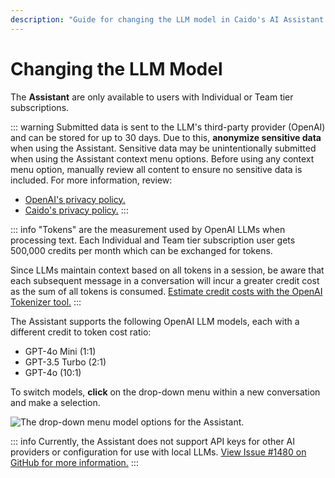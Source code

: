 ```yaml
---
description: "Guide for changing the LLM model in Caido's AI Assistant including available models, token costs, and credit usage."
---
```


# Changing the LLM Model

<ProContainer>
The <b>Assistant</b> are only available to users with Individual or Team tier subscriptions.
</ProContainer>

::: warning
Submitted data is sent to the LLM's third-party provider (OpenAI) and can be stored for up to 30 days. Due to this, **anonymize sensitive data** when using the Assistant. Sensitive data may be unintentionally submitted when using the Assistant context menu options. Before using any context menu option, manually review all content to ensure no sensitive data is included. For more information, review:

- [OpenAI's privacy policy.](https://openai.com/policies/privacy-policy)
- [Caido's privacy policy.](https://caido.io/privacy)
:::

::: info
"Tokens" are the measurement used by OpenAI LLMs when processing text. Each Individual and Team tier subscription user gets 500,000 credits per month which can be exchanged for tokens.

Since LLMs maintain context based on all tokens in a session, be aware that each subsequent message in a conversation will incur a greater credit cost as the sum of all tokens is consumed. [Estimate credit costs with the OpenAI Tokenizer tool.](https://platform.openai.com/tokenizer)
:::

The Assistant supports the following OpenAI LLM models, each with a different credit to token cost ratio:

- GPT-4o Mini (1:1)
- GPT-3.5 Turbo (2:1)
- GPT-4o (10:1)

To switch models, **click** on the drop-down menu within a new conversation and make a selection.

<img alt="The drop-down menu model options for the Assistant." src="/_images/assistant_models.png" center>

::: info
Currently, the Assistant does not support API keys for other AI providers or configuration for use with local LLMs. [View Issue #1480 on GitHub for more information.](https://github.com/caido/caido/issues/1480)
:::
